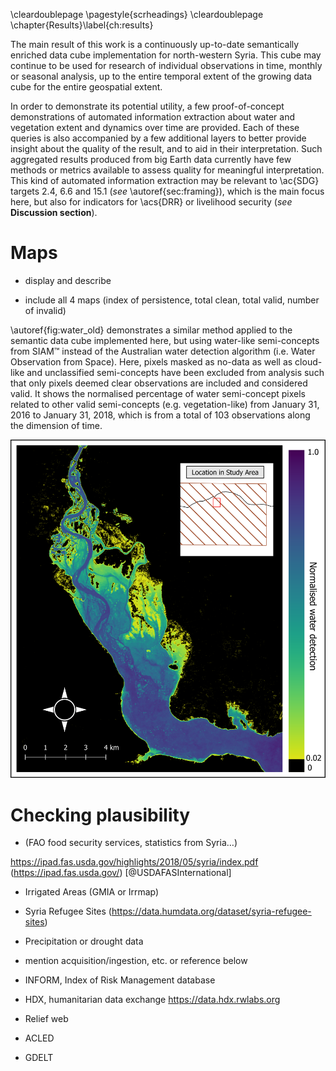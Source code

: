 \cleardoublepage
\pagestyle{scrheadings}
\cleardoublepage
\chapter{Results}\label{ch:results}

The main result of this work is a continuously up-to-date semantically enriched data cube implementation for north-western Syria. This cube may continue to be used for research of individual observations in time, monthly or seasonal analysis, up to the entire temporal extent of the growing data cube for the entire geospatial extent.

In order to demonstrate its potential utility, a few proof-of-concept demonstrations of automated information extraction about water and vegetation extent and dynamics over time are provided. Each of these queries is also accompanied by a few additional layers to better provide insight about the quality of the result, and to aid in their interpretation. Such aggregated results produced from big Earth data currently have few methods or metrics available to assess quality for meaningful interpretation. This kind of automated information extraction may be relevant to \ac{SDG} targets 2.4, 6.6 and 15.1  (*see* \autoref{sec:framing}), which is the main focus here, but also for indicators for \acs{DRR} or livelihood security (*see* **Discussion section**).

# Maps

- display and describe

- include all 4 maps (index of persistence, total clean, total valid, number of invalid)

\autoref{fig:water_old} demonstrates a similar method applied to the semantic data cube implemented here, but using water-like semi-concepts from SIAM™ instead of the Australian water detection algorithm (i.e. Water Observation from Space). Here, pixels masked as no-data as well as cloud-like and unclassified semi-concepts have been excluded from analysis such that only pixels deemed clear observations are included and considered valid. It shows the normalised percentage of water semi-concept pixels related to other valid semi-concepts (e.g. vegetation-like) from January 31, 2016 to January 31, 2018, which is from a total of 103 observations along the dimension of time.

![Normalised water detection based on water semi-concepts in Syria near the border of Turkey, excluding no-data, cloud like and unclassified pixels from January 31, 2016 until January 31, 2018 (103 time observations). Method similar to Mueller et al. (2016). \label{fig:water_old}](source/figures/water_edit.png)


# Checking plausibility

- (FAO food security services, statistics from Syria…)

https://ipad.fas.usda.gov/highlights/2018/05/syria/index.pdf (https://ipad.fas.usda.gov/) [@USDAFASInternational]

- Irrigated Areas (GMIA or Irrmap)
- Syria Refugee Sites (<https://data.humdata.org/dataset/syria-refugee-sites>)
- Precipitation or drought data
- mention acquisition/ingestion, etc. or reference below

- INFORM, Index of Risk Management database
- HDX, humanitarian data exchange <https://data.hdx.rwlabs.org>
- Relief web
- ACLED
- GDELT
